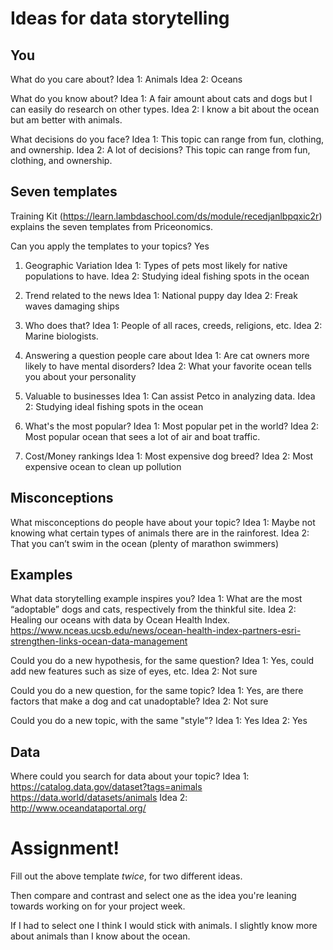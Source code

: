 # Ideas for data storytelling

## You

What do you care about?
Idea 1: Animals
Idea 2: Oceans

What do you know about?
Idea 1: A fair amount about cats and dogs but I can easily do research on other types.
Idea 2: I know a bit about the ocean but am better with animals. 

What decisions do you face?
Idea 1: This topic can range from fun, clothing, and ownership.
Idea 2: A lot of decisions? This topic can range from fun, clothing, and ownership.

## Seven templates

Training Kit (https://learn.lambdaschool.com/ds/module/recedjanlbpqxic2r) explains the seven templates from Priceonomics.

Can you apply the templates to your topics? Yes

1. Geographic Variation
Idea 1: Types of pets most likely for native populations to have.
Idea 2: Studying ideal fishing spots in the ocean

2. Trend related to the news
Idea 1: National puppy day
Idea 2: Freak waves damaging ships

3. Who does that?
Idea 1: People of all races, creeds, religions, etc.
Idea 2: Marine biologists.

4. Answering a question people care about
Idea 1: Are cat owners more likely to have mental disorders?
Idea 2: What your favorite ocean tells you about your personality

5. Valuable to businesses
Idea 1: Can assist Petco in analyzing data.
Idea 2: Studying ideal fishing spots in the ocean

6. What's the most popular?
Idea 1: Most popular pet in the world?
Idea 2: Most popular ocean that sees a lot of air and boat traffic.

7. Cost/Money rankings
Idea 1: Most expensive dog breed?
Idea 2: Most expensive ocean to clean up pollution


## Misconceptions

What misconceptions do people have about your topic?
Idea 1: Maybe not knowing what certain types of animals there are in the rainforest.
Idea 2: That you can’t swim in the ocean (plenty of marathon swimmers)

## Examples

What data storytelling example inspires you?
Idea 1: What are the most “adoptable” dogs and cats, respectively from the thinkful site.
Idea 2: Healing our oceans with data by Ocean Health Index. https://www.nceas.ucsb.edu/news/ocean-health-index-partners-esri-strengthen-links-ocean-data-management

Could you do a new hypothesis, for the same question?
Idea 1: Yes, could add new features such as size of eyes, etc.
Idea 2: Not sure

Could you do a new question, for the same topic?
Idea 1: Yes, are there factors that make a dog and cat unadoptable?
Idea 2: Not sure

Could you do a new topic, with the same "style"?
Idea 1: Yes
Idea 2: Yes

## Data

Where could you search for data about your topic?
Idea 1: https://catalog.data.gov/dataset?tags=animals https://data.world/datasets/animals
Idea 2: http://www.oceandataportal.org/

# Assignment!

Fill out the above template *twice*, for two different ideas.

Then compare and contrast and select one as the idea you're leaning towards
working on for your project week.

If I had to select one I think I would stick with animals. I slightly know more about animals than I know about the ocean.
